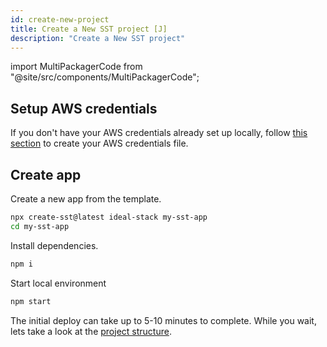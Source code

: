 ```yaml
---
id: create-new-project
title: Create a New SST project [J]
description: "Create a New SST project"
---
```


import MultiPackagerCode from "@site/src/components/MultiPackagerCode";

## Setup AWS credentials

If you don't have your AWS credentials already set up locally, follow [this section](/advanced/iam-credentials#loading-from-a-file) to create your AWS credentials file.

## Create app

Create a new app from the template.

```bash
npx create-sst@latest ideal-stack my-sst-app
cd my-sst-app
```

Install dependencies.

```bash
npm i
```

Start local environment

```bash
npm start
```

The initial deploy can take up to 5-10 minutes to complete. While you wait, lets take a look at the [project structure](/learn/project-structure).